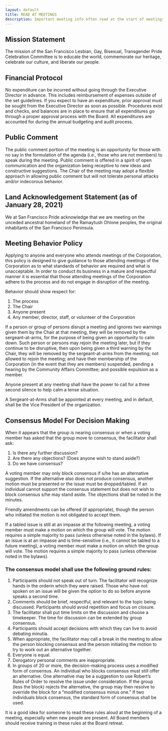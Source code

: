 ```yaml
---
layout: default
title: READ AT MEETINGS
description: Important meeting info often read at the start of meetings. 
---
```


## Mission Statement

The mission of the San Francisco Lesbian, Gay, Bisexual, Transgender Pride Celebration Committee is to educate the world, commemorate our heritage, celebrate our culture, and liberate our people.

## Financial Protocol

No expenditure can be incurred without going through the Executive Director in advance. This includes reimbursement of expenses outside of the set guidelines. If you expect to have an expenditure, prior approval must be sought from  the Executive Director as soon as possible. Procedures exist and checks, and balances are in place to ensure that all expenditures go through a proper approval process with the Board. All expenditures are accounted for during the annual budgeting and audit process.

## Public Comment

The public comment portion of the meeting is an opportunity for those with no say in the formulation of the agenda (i.e., those who are not members) to speak during the meeting. Public comment is offered in a spirit of open communication and the organization being receptive to new ideas and constructive suggestions. 
The Chair of the meeting may adopt a flexible approach in allowing public comment but will not tolerate personal attacks and/or indecorous behavior.

## Land Acknowledgement Statement (as of January 28, 2021)

We at San Francisco Pride acknowledge that we are meeting on the unceded ancestral homeland of the Ramaytush Ohlone peoples, the original inhabitants of the San Francisco Peninsula.

## Meeting Behavior Policy

Applying to anyone and everyone who attends meetings of the Corporation, this policy is designed to give guidance to those attending meetings of the Corporation as to what standards of behavior are required and what is unacceptable.
In order to conduct its business in a mature and respectful manner it is essential that those attending meetings of the Corporation adhere to the process and do not engage in disruption of the meeting. 

Behavior should show respect for:

1. The process
2. The Chair
3. Anyone present
4. Any member, director, staff, or volunteer of the Corporation

If a person or group of persons disrupt a meeting and ignores two warnings given them by the Chair at that meeting, they will be removed by the sergeant-at-arms, for the purpose of being given an opportunity to calm down. 
Such person or persons may rejoin the meeting later, 
but if they continue to be disruptive, 
then upon being given a third warning by the Chair, 
they will be removed by the sergeant-at-arms from the meeting; not allowed to rejoin the meeting; 
and have their membership of the Corporation (in the event that they are members) suspended, 
pending a hearing by the Community Affairs Committee; and possible expulsion as a member.

Anyone present at any meeting shall have the power to call for a three second silence to help calm a tense situation.

A Sergeant-at-Arms shall be appointed at every meeting, and in default, shall be the Vice President of the organization.


## Consensus Model For Decision Making
When it appears that the group is nearing consensus or when a voting member has asked that the group move to consensus, the facilitator shall ask:

1. Is there any further discussion?
2. Are there any objections? (Does anyone wish to stand aside?)
3. Do we have consensus?

A voting member may only block consensus if s/he has an alternative suggestion. 
If the alternative also does not produce consensus, another motion must be presented or the issue must be dropped/tabled. 
If an individual cannot support the consensus statement but does not wish to block consensus s/he may stand aside. 
The objections shall be noted in the minutes.

Friendly amendments can be offered (if appropriate), though the person who initiated the motion is not obligated to accept them.

If a tabled issue is still at an impasse at the following meeting, 
a voting member must make a motion on which the group will vote. 
The motion requires a simple majority to pass (unless otherwise noted in the bylaws).
If an issue is at an impasse and is time-sensitive (i.e., it cannot be tabled to a future meeting), 
a voting member must make a motion on which the group will vote. 
The motion requires a simple majority to pass (unless otherwise noted in the bylaws).

### The consensus model shall use the following ground rules:
1. Participants should not speak out of turn. The facilitator will recognize hands in the orderin which they were raised. Those who have not spoken on an issue will be given the option to do so before anyone speaks a second time.
2. Comments should be brief, respectful, and relevant to the topic being discussed. Participants should avoid repetition and focus on closure.
3. The facilitator shall put time limits on the discussion and choose a timekeeper. The time for discussion can be extended by group consensus.
4. Participants should accept decisions with which they can live to avoid debating minutia.
5. When appropriate, the facilitator may call a break in the meeting to allow the person blocking consensus and the person initiating the motion to try to work out an alternative together.
6. Everyone is equal.
6. Derogatory personal comments are inappropriate.
7. In groups of 20 or more, the decision-making process uses a modified form of consensus. An individual who blocks consensus must still offer an alternative. One alternative may be a suggestion to use Robert’s Rules of Order to resolve the issue under consideration. If the group (less the block) rejects the alternative, the group may then resolve to override the block for a “modified consensus minus one.” If two individuals block consensus, the standard form of consensus shall be used.

It is a good idea for someone to read these rules aloud at the beginning of a meeting, especially when new people are present. All Board members should receive training in these rules at the Board retreat.